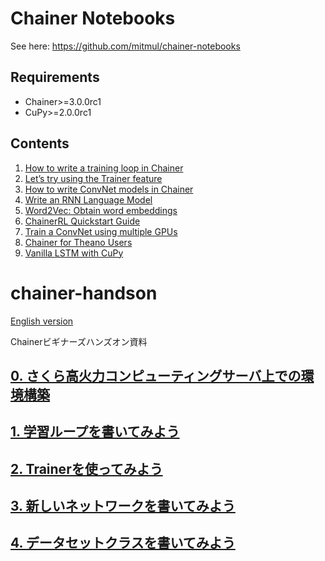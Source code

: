 # Chainer Notebooks

See here:
https://github.com/mitmul/chainer-notebooks

## Requirements

- Chainer>=3.0.0rc1
- CuPy>=2.0.0rc1

## Contents

1. [How to write a training loop in Chainer](https://github.com/mitmul/DSVM-Chainer-Notebooks/blob/master/1_training_loop_in_chainer.ipynb)
2. [Let’s try using the Trainer feature](https://github.com/mitmul/DSVM-Chainer-Notebooks/blob/master/2_how_to_use_trainer.ipynb)
3. [How to write ConvNet models in Chainer](https://github.com/mitmul/DSVM-Chainer-Notebooks/blob/master/3_write_convnet_in_chainer.ipynb)
4. [Write an RNN Language Model](https://github.com/mitmul/DSVM-Chainer-Notebooks/blob/master/4_RNN-language-model.ipynb)
5. [Word2Vec: Obtain word embeddings](https://github.com/mitmul/DSVM-Chainer-Notebooks/blob/master/5_word2vec.ipynb)
6. [ChainerRL Quickstart Guide](https://github.com/mitmul/DSVM-Chainer-Notebooks/blob/master/6_dqn_cartpole.ipynb)
7. [Train a ConvNet using multiple GPUs](https://github.com/mitmul/DSVM-Chainer-Notebooks/blob/master/7_multiple_gpus.ipynb)
8. [Chainer for Theano Users](https://github.com/mitmul/chainer-notebooks/blob/master/8_chainer-for-theano-users.ipynb)
9. [Vanilla LSTM with CuPy](https://github.com/mitmul/chainer-notebooks/blob/master/9_vanilla-LSTM-with-cupy.ipynb)


# chainer-handson

[English version](README_en.md)

Chainerビギナーズハンズオン資料

## [0. さくら高火力コンピューティングサーバ上での環境構築](http://bit.ly/chainer-handson-vol1)

## [1. 学習ループを書いてみよう](https://github.com/mitmul/chainer-handson/blob/master/1-Write-the-training-loop_ja.ipynb)

## [2. Trainerを使ってみよう](https://github.com/mitmul/chainer-handson/blob/master/2-Try-Trainer-class_ja.ipynb)

## [3. 新しいネットワークを書いてみよう](https://github.com/mitmul/chainer-handson/blob/master/3-Write-your-own-network_ja.ipynb)

## [4. データセットクラスを書いてみよう](https://github.com/mitmul/chainer-handson/blob/master/4-Write-your-own-dataset-class_ja.ipynb)
